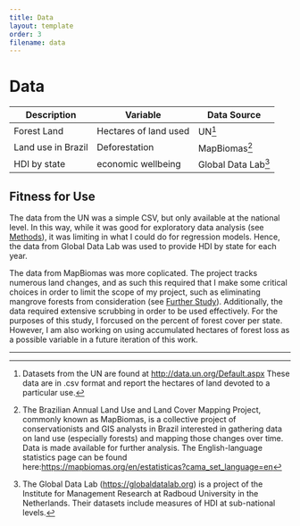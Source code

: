 ```yaml
---
title: Data
layout: template
order: 3
filename: data
--- 
```


# Data

| Description | Variable  | Data Source  |
| ----------- | ------------ | ------------------- |
| Forest Land   | Hectares of land used  | UN[^1]  |
| Land use in Brazil | Deforestation | MapBiomas[^2] |
| HDI by state       | economic wellbeing   | Global Data Lab[^3] |

## Fitness for Use

The data from the UN was a simple CSV, but only available at the national level. In this way, while it was good for exploratory data analysis (see [Methods](methods)), it was limiting in what I could do for regression models. Hence, the data from Global Data Lab was used to provide HDI by state for each year.

The data from MapBiomas was more coplicated. The project tracks numerous land changes, and as such this required that I make some critical choices in order to limit the scope of my project, such as eliminating mangrove forests from consideration (see [Further Study](next)). Additionally, the data required extensive scrubbing in order to be used effectively. For the purposes of this study, I forcused on the percent of forest cover per state. However, I am also working on using accumulated hectares of forest loss as a possible variable in a future iteration of this work.

---

[^1]: Datasets from the UN are found at http://data.un.org/Default.aspx These data are in .csv format and report the hectares of land devoted to a particular use.

[^2]: The Brazilian Annual Land Use and Land Cover Mapping Project, commonly known as MapBiomas, is a collective project of conservationists and GIS analysts in Brazil interested in gathering data on land use (especially forests) and mapping those changes over time. Data is made available for further analysis. The English-language statistics page can be found here:https://mapbiomas.org/en/estatisticas?cama_set_language=en

[^3]: The Global Data Lab (https://globaldatalab.org) is a project of the Institute for Management Research at Radboud University in the Netherlands. Their datasets include measures of HDI at sub-national levels.
